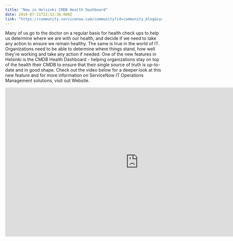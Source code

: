 ```yaml
---
title: "New in Helsinki CMDB Health Dashboard"
date: 2016-07-11T22:52:36.000Z
link: "https://community.servicenow.com/community?id=community_blog&sys_id=9a9c6ee1dbd0dbc01dcaf3231f9619c4"
---
```

<p>Many of us go to the doctor on a regular basis for health check ups to help us determine where we are with our health, and decide if we need to take any action to ensure we remain healthy. The same is true in the world of IT. Organizations need to be able to determine where things stand, how well they're working and take any action if needed. One of the new features in Helsinki is the CMDB Health Dashboard - helping organizations stay on top of the health their CMDB to ensure that their single source of truth is up-to-date and in good shape. Check out the video below for a deeper look at this new feature and for more information on ServiceNow IT Operations Management solutions, visit out Website.</p><p></p><p><iframe frameborder="0" height="480" src="https://www.youtube.com/embed/CvMRT3NExIo" width="853"> 
</iframe></p>